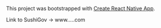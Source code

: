 This project was bootstrapped with [Create React Native App](https://github.com/react-community/create-react-native-app).

Link to SushiGov -> www.....com

